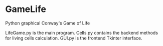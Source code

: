 # GameLife
Python graphical Conway's Game of Life

LifeGame.py is the main program.
Cells.py contains the backend methods for living cells calculation.
GUI.py is the frontend Tkinter interface.
